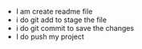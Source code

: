 - I am create readme file
- i do git add to stage the file
- i do git commit to save the changes
-  I do push my project